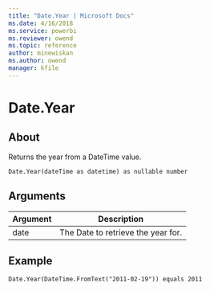 ```yaml
---
title: "Date.Year | Microsoft Docs"
ms.date: 4/16/2018
ms.service: powerbi
ms.reviewer: owend
ms.topic: reference
author: minewiskan
ms.author: owend
manager: kfile
---
```

# Date.Year

  
## About  
Returns the year from a DateTime value.  
  
```  
Date.Year(dateTime as datetime) as nullable number  
```  
  
## Arguments  
  
|Argument|Description|  
|------------|---------------|  
|date|The Date to retrieve the year for.|  
  
## Example  
  
```  
Date.Year(DateTime.FromText("2011-02-19")) equals 2011  
```  
